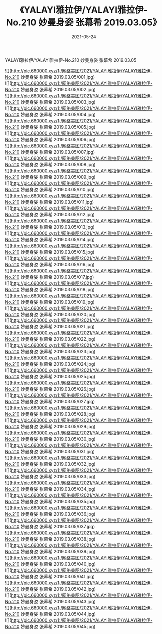 ﻿---
layout: post
title:  《YALAYI雅拉伊/YALAYI雅拉伊-No.210 妙曼身姿 张幕希 2019.03.05》
date:   2021-05-24
img: http://pic.660000.xyz/1:/网络美图/2021/YALAYI雅拉伊/YALAYI雅拉伊-No.210 妙曼身姿 张幕希 2019.03.05/000.jpg
categories: [美女, 清纯, 唯美]
---

YALAYI雅拉伊/YALAYI雅拉伊-No.210 妙曼身姿 张幕希 2019.03.05

 ![](http://pic.660000.xyz/1:/网络美图/2021/YALAYI雅拉伊/YALAYI雅拉伊-No.210 妙曼身姿 张幕希 2019.03.05/001.jpg) <br>![](http://pic.660000.xyz/1:/网络美图/2021/YALAYI雅拉伊/YALAYI雅拉伊-No.210 妙曼身姿 张幕希 2019.03.05/002.jpg) <br>![](http://pic.660000.xyz/1:/网络美图/2021/YALAYI雅拉伊/YALAYI雅拉伊-No.210 妙曼身姿 张幕希 2019.03.05/003.jpg) <br>![](http://pic.660000.xyz/1:/网络美图/2021/YALAYI雅拉伊/YALAYI雅拉伊-No.210 妙曼身姿 张幕希 2019.03.05/004.jpg) <br>![](http://pic.660000.xyz/1:/网络美图/2021/YALAYI雅拉伊/YALAYI雅拉伊-No.210 妙曼身姿 张幕希 2019.03.05/005.jpg) <br>![](http://pic.660000.xyz/1:/网络美图/2021/YALAYI雅拉伊/YALAYI雅拉伊-No.210 妙曼身姿 张幕希 2019.03.05/006.jpg) <br>![](http://pic.660000.xyz/1:/网络美图/2021/YALAYI雅拉伊/YALAYI雅拉伊-No.210 妙曼身姿 张幕希 2019.03.05/007.jpg) <br>![](http://pic.660000.xyz/1:/网络美图/2021/YALAYI雅拉伊/YALAYI雅拉伊-No.210 妙曼身姿 张幕希 2019.03.05/008.jpg) <br>![](http://pic.660000.xyz/1:/网络美图/2021/YALAYI雅拉伊/YALAYI雅拉伊-No.210 妙曼身姿 张幕希 2019.03.05/009.jpg) <br>![](http://pic.660000.xyz/1:/网络美图/2021/YALAYI雅拉伊/YALAYI雅拉伊-No.210 妙曼身姿 张幕希 2019.03.05/010.jpg) <br>![](http://pic.660000.xyz/1:/网络美图/2021/YALAYI雅拉伊/YALAYI雅拉伊-No.210 妙曼身姿 张幕希 2019.03.05/011.jpg) <br>![](http://pic.660000.xyz/1:/网络美图/2021/YALAYI雅拉伊/YALAYI雅拉伊-No.210 妙曼身姿 张幕希 2019.03.05/012.jpg) <br>![](http://pic.660000.xyz/1:/网络美图/2021/YALAYI雅拉伊/YALAYI雅拉伊-No.210 妙曼身姿 张幕希 2019.03.05/013.jpg) <br>![](http://pic.660000.xyz/1:/网络美图/2021/YALAYI雅拉伊/YALAYI雅拉伊-No.210 妙曼身姿 张幕希 2019.03.05/014.jpg) <br>![](http://pic.660000.xyz/1:/网络美图/2021/YALAYI雅拉伊/YALAYI雅拉伊-No.210 妙曼身姿 张幕希 2019.03.05/015.jpg) <br>![](http://pic.660000.xyz/1:/网络美图/2021/YALAYI雅拉伊/YALAYI雅拉伊-No.210 妙曼身姿 张幕希 2019.03.05/016.jpg) <br>![](http://pic.660000.xyz/1:/网络美图/2021/YALAYI雅拉伊/YALAYI雅拉伊-No.210 妙曼身姿 张幕希 2019.03.05/017.jpg) <br>![](http://pic.660000.xyz/1:/网络美图/2021/YALAYI雅拉伊/YALAYI雅拉伊-No.210 妙曼身姿 张幕希 2019.03.05/018.jpg) <br>![](http://pic.660000.xyz/1:/网络美图/2021/YALAYI雅拉伊/YALAYI雅拉伊-No.210 妙曼身姿 张幕希 2019.03.05/019.jpg) <br>![](http://pic.660000.xyz/1:/网络美图/2021/YALAYI雅拉伊/YALAYI雅拉伊-No.210 妙曼身姿 张幕希 2019.03.05/020.jpg) <br>![](http://pic.660000.xyz/1:/网络美图/2021/YALAYI雅拉伊/YALAYI雅拉伊-No.210 妙曼身姿 张幕希 2019.03.05/021.jpg) <br>![](http://pic.660000.xyz/1:/网络美图/2021/YALAYI雅拉伊/YALAYI雅拉伊-No.210 妙曼身姿 张幕希 2019.03.05/022.jpg) <br>![](http://pic.660000.xyz/1:/网络美图/2021/YALAYI雅拉伊/YALAYI雅拉伊-No.210 妙曼身姿 张幕希 2019.03.05/023.jpg) <br>![](http://pic.660000.xyz/1:/网络美图/2021/YALAYI雅拉伊/YALAYI雅拉伊-No.210 妙曼身姿 张幕希 2019.03.05/024.jpg) <br>![](http://pic.660000.xyz/1:/网络美图/2021/YALAYI雅拉伊/YALAYI雅拉伊-No.210 妙曼身姿 张幕希 2019.03.05/025.jpg) <br>![](http://pic.660000.xyz/1:/网络美图/2021/YALAYI雅拉伊/YALAYI雅拉伊-No.210 妙曼身姿 张幕希 2019.03.05/026.jpg) <br>![](http://pic.660000.xyz/1:/网络美图/2021/YALAYI雅拉伊/YALAYI雅拉伊-No.210 妙曼身姿 张幕希 2019.03.05/027.jpg) <br>![](http://pic.660000.xyz/1:/网络美图/2021/YALAYI雅拉伊/YALAYI雅拉伊-No.210 妙曼身姿 张幕希 2019.03.05/028.jpg) <br>![](http://pic.660000.xyz/1:/网络美图/2021/YALAYI雅拉伊/YALAYI雅拉伊-No.210 妙曼身姿 张幕希 2019.03.05/029.jpg) <br>![](http://pic.660000.xyz/1:/网络美图/2021/YALAYI雅拉伊/YALAYI雅拉伊-No.210 妙曼身姿 张幕希 2019.03.05/030.jpg) <br>![](http://pic.660000.xyz/1:/网络美图/2021/YALAYI雅拉伊/YALAYI雅拉伊-No.210 妙曼身姿 张幕希 2019.03.05/031.jpg) <br>![](http://pic.660000.xyz/1:/网络美图/2021/YALAYI雅拉伊/YALAYI雅拉伊-No.210 妙曼身姿 张幕希 2019.03.05/032.jpg) <br>![](http://pic.660000.xyz/1:/网络美图/2021/YALAYI雅拉伊/YALAYI雅拉伊-No.210 妙曼身姿 张幕希 2019.03.05/033.jpg) <br>![](http://pic.660000.xyz/1:/网络美图/2021/YALAYI雅拉伊/YALAYI雅拉伊-No.210 妙曼身姿 张幕希 2019.03.05/034.jpg) <br>![](http://pic.660000.xyz/1:/网络美图/2021/YALAYI雅拉伊/YALAYI雅拉伊-No.210 妙曼身姿 张幕希 2019.03.05/035.jpg) <br>![](http://pic.660000.xyz/1:/网络美图/2021/YALAYI雅拉伊/YALAYI雅拉伊-No.210 妙曼身姿 张幕希 2019.03.05/036.jpg) <br>![](http://pic.660000.xyz/1:/网络美图/2021/YALAYI雅拉伊/YALAYI雅拉伊-No.210 妙曼身姿 张幕希 2019.03.05/037.jpg) <br>![](http://pic.660000.xyz/1:/网络美图/2021/YALAYI雅拉伊/YALAYI雅拉伊-No.210 妙曼身姿 张幕希 2019.03.05/038.jpg) <br>![](http://pic.660000.xyz/1:/网络美图/2021/YALAYI雅拉伊/YALAYI雅拉伊-No.210 妙曼身姿 张幕希 2019.03.05/039.jpg) <br>![](http://pic.660000.xyz/1:/网络美图/2021/YALAYI雅拉伊/YALAYI雅拉伊-No.210 妙曼身姿 张幕希 2019.03.05/040.jpg) <br>![](http://pic.660000.xyz/1:/网络美图/2021/YALAYI雅拉伊/YALAYI雅拉伊-No.210 妙曼身姿 张幕希 2019.03.05/041.jpg) <br>![](http://pic.660000.xyz/1:/网络美图/2021/YALAYI雅拉伊/YALAYI雅拉伊-No.210 妙曼身姿 张幕希 2019.03.05/042.jpg) <br>![](http://pic.660000.xyz/1:/网络美图/2021/YALAYI雅拉伊/YALAYI雅拉伊-No.210 妙曼身姿 张幕希 2019.03.05/043.jpg) <br>![](http://pic.660000.xyz/1:/网络美图/2021/YALAYI雅拉伊/YALAYI雅拉伊-No.210 妙曼身姿 张幕希 2019.03.05/044.jpg) <br>![](http://pic.660000.xyz/1:/网络美图/2021/YALAYI雅拉伊/YALAYI雅拉伊-No.210 妙曼身姿 张幕希 2019.03.05/045.jpg) <br>